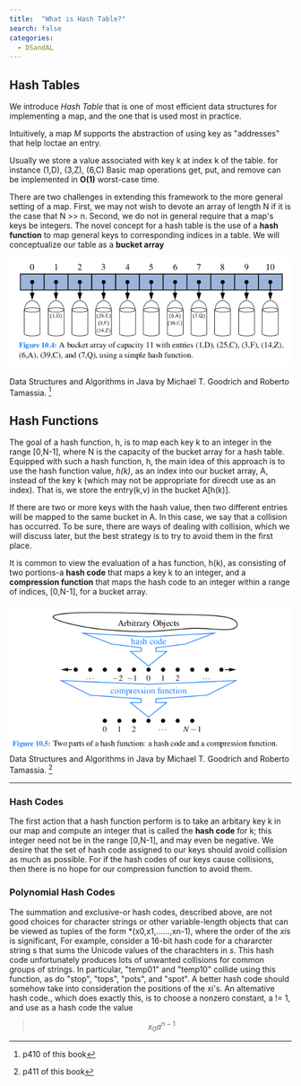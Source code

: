 ```yaml
---
title:  "What is Hash Table?"
search: false
categories: 
  - DSandAL
---
```


## Hash Tables

We introduce *Hash Table* that is one of most efficient data structures for implementing a map, and the one that is used most in practice.

Intuitively, a map *M* supports the abstraction of using key as "addresses" that help loctae an entry.  

Usually we store a value associated with key k at index k of the table. for instance (1,D), (3,Z), (6,C)
Basic map operations get, put, and remove can be implemented in **O(1)** worst-case time.

There are two challenges in extending this framework to the more general setting of a map. First, we may not wish to devote an array of length N if it is the case that N >> n. Second, we do not in general require that a map's keys be integers. The novel concept for a hash table is the use of a **hash function** to map general keys to corresponding indices in a table.
We will conceptualize our table as a **bucket array**

![Hash Table](images_4_posts/bucket_array.png)

Data Structures and Algorithms in Java by Michael T. Goodrich and Roberto Tamassia. [^resource]
[^resource]: p410 of this book

## Hash Functions

The goal of a hash function, h, is to map each key k to an integer in the range [0,N-1], where N is the capacity of the bucket array for a hash table. Equipped with such a hash function, h, the main idea of this approach is to use the hash function value, *h(k)*, as an index into our bucket array, A, instead of the key k (which may not be appropriate for direcdt use as an index). That is, we store the entry(k,v) in the bucket A[h(k)].

If there are two or more keys with the hash value, then two different entries will be mapped to the same bucket in A. In this case, we say that a collision has occurred. To be sure, there are ways of dealing with collision, which we will discuss later, but the best strategy is to try to avoid them in the first place.

It is common to view the evaluation of a has function, h(k), as consisting of two portions-a 
 **hash code** that maps a key k to an integer, and a **compression function** that maps the hash code to an integer within a range of indices, [0,N-1], for a bucket array. 

 ![hash code and compression](images_4_posts/hash_code_n_compression.png)
 Data Structures and Algorithms in Java by Michael T. Goodrich and Roberto Tamassia. [^resource2]
[^resource2]: p411 of this book

***

### Hash Codes

The first action that a hash function perform is to take an arbitary key k in our map and compute an integer that is called the **hash code** for k; this integer need not be in the range [0,N-1], and may even be negative. We desire that the set of hash code assigned to our keys should avoid collision as much as possible. For if the hash codes of our keys cause collisions, then there is no hope for our compression function to avoid them.

### Polynomial Hash Codes

The summation and exclusive-or hash codes, described above, are not good choices for character strings or other variable-length objects that can be viewed as tuples of the form *(x0,x1,......,xn-1), where the order of the *xi*s is significant, For example, consider a 16-bit hash code for a chararcter string s that sums the Unicode values of the charachters in *s*. This hash code unfortunately produces lots of unwanted collisions for common groups of strings. In particular, "temp01" and "temp10" collide using this function, as do "stop", "tops", "pots", and "spot". A better hash code should somehow take into consideration the positions of the xi's. An altemative hash code., which does exactly this, is to choose a nonzero constant, a != 1, and use as a hash code the value
> $$ x_0a^{n-1}$$